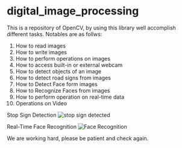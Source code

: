 # digital_image_processing

This is a repository of OpenCV, by using this library well accomplish different tasks.
Notables are as follws:


1. How to read images
2. How to write images
3. How to perform operations on images
4. How to access built-in or external webcam
5. How to detect objects of an image
6. How to detect road signs from images
7. How to Detect Face form images
8. How to Recognize Faces from images
9. How to perform operation on real-time data
10. Operations on Video


Stop Sign Detection
![stop sign detected](https://user-images.githubusercontent.com/13292942/181341908-c6c9487b-a431-4eda-b238-9a5e2650d827.PNG)

Real-Time Face Recognition
![Face Recognition](https://user-images.githubusercontent.com/13292942/181342914-006f6e17-10f5-438d-80d4-fc5e01248c93.jpg)

We are working hard, please be patient and check again.
